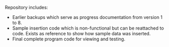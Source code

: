 Repository includes:
- Earlier backups which serve as progress documentation from version 1 to 8.
- Sample insertion code which is non-functional but can be reattached to code. Exists as reference to show how sample data was inserted.
- Final complete program code for viewing and testing.
